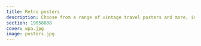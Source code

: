 ```yaml
---
title: Retro posters
description: Choose from a range of vintage travel posters and more, in our collection of charming retro art prints.
section: 19058808
cover: wpa.jpg
image: posters.jpg
---
```

